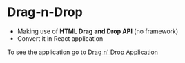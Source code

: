 # Drag-n-Drop 


- Making use of **HTML Drag and Drop API** (no framework)
- Convert it in React application

To see the application go to [Drag n' Drop Application](https://mavrosk.github.io/Drag-n-Drop/)
